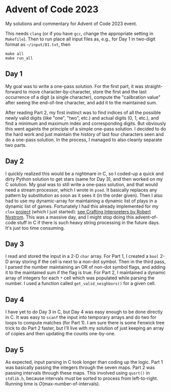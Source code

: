 # Advent of Code 2023
My solutions and commentary for Advent of Code 2023 event.

This needs `clang` (or if you have `gcc`, change the appropriate setting in `Makefile`). Then to run place all input files as, e.g., for Day 1 in two-digit format as `~/input/01.txt`, then

```
make all
make run_all
```

## Day 1

My goal was to write a one-pass solution.  For the first part, it was straight-forward to move character-by-character, store the first and the last occurrence of a digit (a single character), compute the "calibration value" after seeing the end-of-line character, and add it to the maintained sum.

After reading Part 2, my first instinct was to find indices of all the possible newly valid digits (like "one", "two", etc.) and actual digits (0, 1, etc.), and find a minimum and maximum index and corresponding digits.  But obviously this went againts the principle of a simple one-pass solution.  I decided to do the hard work and just maintain the history of last four characters seen and do a one-pass solution.  In the process, I managed to also cleanly separate two parts.

## Day 2

I quickly realized this would be a nightmare in C, so I coded-up a quick and dirty Python solution to get stars (same for Day 3), and then worked on my C solution.  My goal was to still write a one-pass solution, and that would need a stream processor, which I wrote in `psed`.  It basically replaces any pattern by substitution as soon as it sees it (in the order given).  Then I also had to use my dynamic-array for maintaining a dynamic list of plays in a dynamic list of games.  Fortunately I had this already implemented for my `clox` [project](https://github.com/sagark4/clox) (which I just started): [see Crafting Interpreters by Robert Nystrom](https://craftinginterpreters.com/contents.html).  This was a massive day, and I might stop doing this advent-of-code stuff in C if there is such heavy string processing in the future days.  It's just too time consuming.

## Day 3

I read and stored the input in a 2-D `char` array.  For Part 1, I created a `bool` 2-D array storing if the cell is next to a non-dot symbol.  Then in the third pass, I parsed the number maintaining an OR of non-dot symbol flags, and adding it to the maintained sum if the flag is true.  For Part 2, I maintained a dynamic array of integers for each `*` cell which was populated while parsing the number.  I used a function called `get_valid_neighbors()` for a given cell.

## Day 4

I have yet to do Day 3 in C, but Day 4 was easy enough to be done directly in C.  It was easy to `scanf` the input into temporary arrays and do two for loops to compute matches (for Part 1).  I am sure there is some Fenwick tree trick to do Part 2 faster, but I'll live with my solution of just keeping an array of copies and then updating the counts one-by-one.

## Day 5

As expected, input parsing in C took longer than coding up the logic.  Part 1 was basically passing the integers through the seven maps.  Part 2 was passing intervals through these maps.  This involved using `qsort()` in `stdlib.h`, because intervals must be sorted to process from left-to-right.  Running time is $O($max-number-of-intervals$)$.
